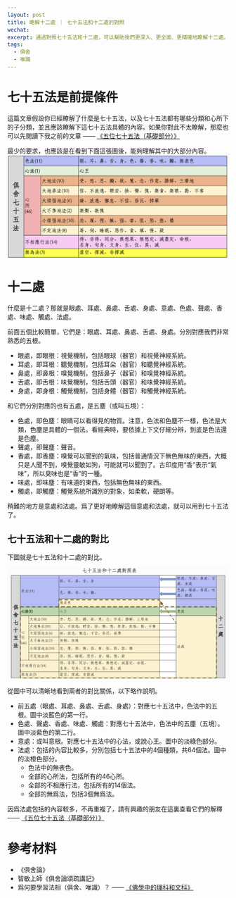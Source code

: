 ```yaml
---
layout: post
title: 略解十二處 ｜ 七十五法和十二處的對照
wechat: 
excerpt: 通過對照七十五法和十二處，可以幫助我們更深入、更全面、更精確地瞭解十二處。
tags:
  - 俱舍
  - 唯識
---
```


# 七十五法是前提條件

這篇文章假設你已經瞭解了什麼是七十五法，以及七十五法都有哪些分類和心所下的子分類，並且應該瞭解下這七十五法具體的內容。如果你對此不太瞭解，那麼也可以先閱讀下我之前的文章 —— [《五位七十五法（基礎部分）》](https://mp.weixin.qq.com/s/chSlBrFIIE2vLnN1Q-FoGg)

最少的要求，也應該是在看到下面這張圖後，能夠理解其中的大部分內容。
![俱舍七十五法](../images/img-75b.png)

# 十二處

什麼是十二處？那就是眼處、耳處、鼻處、舌處、身處、意處、色處、聲處、香處、味處、觸處、法處。

前面五個比較簡單，它們是：眼處、耳處、鼻處、舌處、身處。分別對應我們非常熟悉的五根。
* 眼處，即眼根：視覺機制，包括眼球（器官）和視覺神經系統。 
* 耳處，即耳根：聽覺機制，包括耳朵（器官）和聽覺神經系統。
* 鼻處，即鼻根：嗅覺機制，包括鼻子（器官）和嗅覺神經系統。
* 舌處，即舌根：味覺機制，包括舌頭（器官）和味覺神經系統。
* 身處，即身根：觸覺機制，包括身體（器官）和觸覺神經系統。

和它們分別對應的也有五處，是五塵（或叫五境）：
* 色處，即色塵：眼睛可以看得見的物質。注意，色法和色塵不一樣，色法是大類，色塵是具體的一個法。看經典時，要依據上下文仔細分辨，到底是色法還是色塵。
* 聲處，即聲塵：聲音。
* 香處，即香塵：嗅覺可以聞到的氣味，包括普通情況下無色無味的東西，大概只是人聞不到，嗅覺靈敏如狗，可能就可以聞到了。古印度用“香”表示“氣味”，所以臭味也是“香”的一種。
* 味處，即味塵：有味道的東西，包括無色無味的東西。
* 觸處，即觸塵：觸覺系統所識別的對象，如柔軟，硬朗等。

稍難的地方是意處和法處。爲了更好地瞭解這個意處和法處，就可以用到七十五法了。

## 七十五法和十二處的對比

下圖就是七十五法和十二處的對比。

![七十五法和十二處的對比](../images/img-abhidharmakosa-bhasya-75-for-12-dvadasayatanani.png)

從圖中可以清晰地看到兩者的對比關係，以下略作說明。

* 前五處（眼處、耳處、鼻處、舌處、身處）：對應七十五法中，色法中的五根。圖中淡藍色的第一行。
* 色處、聲處、香處、味處、觸處：對應七十五法中，色法中的五塵（五境）。圖中淡藍色的第二行。
* 意處：或叫意根。對應七十五法中的心法，或說心王。圖中的淡綠色部分。
* 法處：包括的內容比較多，分別包括七十五法中的4個種類，共64個法。圖中的淡橙色部分。
  * 色法中的無表色。
  * 全部的心所法，包括所有的46心所。
  * 全部的不相應行法，包括所有的14個法。
  * 全部的無爲法，包括3個無爲法。

因爲法處包括的內容較多，不再重複了，請有興趣的朋友在這裏查看它們的解釋 —— [《五位七十五法（基礎部分）》](https://mp.weixin.qq.com/s/chSlBrFIIE2vLnN1Q-FoGg)

# 參考材料

* 《俱舍論》
* 智敏上師《俱舍論頌疏講記》
* 爲何要學習法相（俱舍、唯識）？ —— [《佛學中的理科和文科》](https://mp.weixin.qq.com/s/YZ-UaEJE9ICBnpapzVq3OQ)

